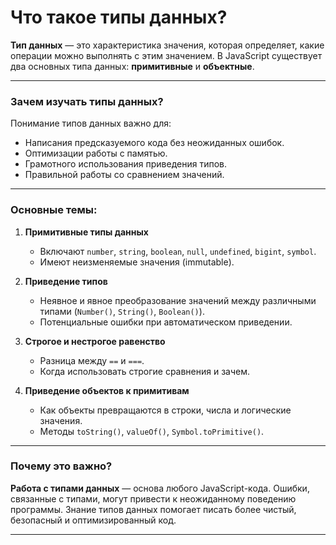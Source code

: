 # Что такое типы данных?
**Тип данных** — это характеристика значения, которая определяет, какие операции можно выполнять с этим значением. В JavaScript существует два основных типа данных: **примитивные** и **объектные**.

---

### Зачем изучать типы данных?
Понимание типов данных важно для:
- Написания предсказуемого кода без неожиданных ошибок.
- Оптимизации работы с памятью.
- Грамотного использования приведения типов.
- Правильной работы со сравнением значений.

---

### Основные темы:
1. **Примитивные типы данных**
    - Включают `number`, `string`, `boolean`, `null`, `undefined`, `bigint`, `symbol`.
    - Имеют неизменяемые значения (immutable).

2. **Приведение типов**
    - Неявное и явное преобразование значений между различными типами (`Number()`, `String()`, `Boolean()`).
    - Потенциальные ошибки при автоматическом приведении.

3. **Строгое и нестрогое равенство**
    - Разница между `==` и `===`.
    - Когда использовать строгие сравнения и зачем.

4. **Приведение объектов к примитивам**
    - Как объекты превращаются в строки, числа и логические значения.
    - Методы `toString()`, `valueOf()`, `Symbol.toPrimitive()`.

---

### Почему это важно?
**Работа с типами данных** — основа любого JavaScript-кода. Ошибки, связанные с типами, могут привести к неожиданному поведению программы. Знание типов данных помогает писать более чистый, безопасный и оптимизированный код.

---
